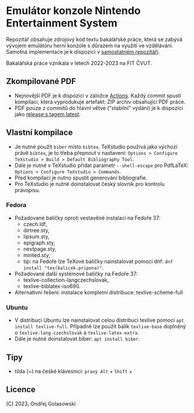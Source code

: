 # Emulátor konzole Nintendo Entertainment System
Repozitář obsahuje zdrojový kód textu bakalářské práce, která se zabývá vývojem emulátoru herní konzole s důrazem na využití ve vzdělávání. Samotná implementace je k dispozici v [samostatném repozitáři](https://github.com/andreondra/use).

Bakalářská práce vznikala v letech 2022-2023 na FIT ČVUT.

## Zkompilované PDF
- Nejnovější PDF je k dispozici v záložce [Actions](https://github.com/andreondra/bachelor-thesis/actions). Každý commit spustí kompilaci, která vyprodukuje artefakt: ZIP archiv obsahující PDF práce.
- PDF pouze z commitů do hlavní větve ("stabilní" vydání) je k dispozici jako [release s tagem latest](https://github.com/andreondra/bachelor-thesis/releases/tag/latest).

## Vlastní kompilace
- Je nutné použít `biber` místo `bibtex`. TeXstudio používá jako výchozí právě `bibtex`, je to třeba přepnout v nastavení: `Options > Configure TeXstudio > Build > Default Bibliography Tool`.
- Dále je nutné v TeXstudio přidat parametr `--shell-escape` pro PdfLaTeX: `Options > Configure TeXstudio > Commands`.
- Před kompilací je nutno spustit generování bibliografie.
- Pro TeXstudio je nutné doinstalovat český slovník pro kontrolu pravopisu.

### Fedora
- Požadované balíčky oproti vestavěné instalaci na Fedoře 37:
  - czech.ldf,
  - dirtree.sty,
  - lipsum.sty,
  - epigraph.sty,
  - nextpage.sty,
  - minted.sty,
  - tip: na Fedoře lze TeXové balíčky nainstalovat pomocí dnf: `dnf install "tex(balicek.pripona)"`.
- Požadované další systémové balíčky na Fedoře 37:
  - texlive-collection-langczechslovak,
  - texlive-biblatex-iso690.
- Alternativní řešení: instalace kompletní distribuce: texlive-scheme-full

### Ubuntu
- V distribuci Ubuntu lze nainstalovat celou distribuci texlive pomocí `apt install texlive-full`. Případně lze použít balík `texlive-base` doplněný o `texlive-lang-czechslovak` a `texlive-latex-extra`.
- Dále je nutné doinstalovat biber: `apt install biber`.

## Tipy
- tilda (~) na české klávesnici: `pravý Alt` + `Shift` + `` ` ``

## Licence
(C) 2023, Ondřej Golasowski
